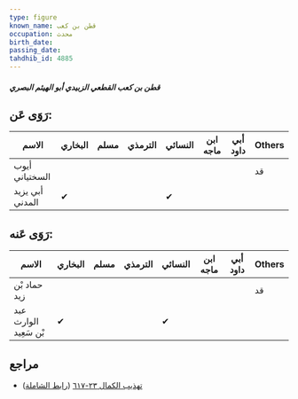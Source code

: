 ```yaml
---
type: figure
known_name: قطن بن كعب
occupation: محدث
birth_date:
passing_date:
tahdhib_id: 4885
---
```

##### قطن بن كعب القطعي الزبيدي أبو الهيثم البصري

## رَوَى عَن:
| الاسم           | البخاري | مسلم | الترمذي | النسائي | ابن ماجه | أبي داود | Others |
| --------------- | ------- | ---- | ------- | ------- | -------- | -------- | ------ |
| أيوب السختياني  |         |      |         |         |          |          | قد     |
| أبي يزيد المدني | ✔       |      |         | ✔       |          |          |        |
## رَوَى عَنه:
| الاسم                 | البخاري | مسلم | الترمذي | النسائي | ابن ماجه | أبي داود | Others |
| --------------------- | ------- | ---- | ------- | ------- | -------- | -------- | ------ |
| حماد بْن زيد          |         |      |         |         |          |          | قد     |
| عبد الوارث بْن سَعِيد | ✔       |      |         | ✔       |          |          |        |
## مراجع
- [تهذيب الكمال ٢٣-٦١٧](obsidian://open?vault=Tahdhib-al-Kamal&file=Figures/٤٨٨٥-قطن%20بن%20كعب%20القطعي%20الزبيدي%20أبو%20الهيثم%20البصري) ([رابط الشاملة](https://shamela.ws/book/3722/12504))